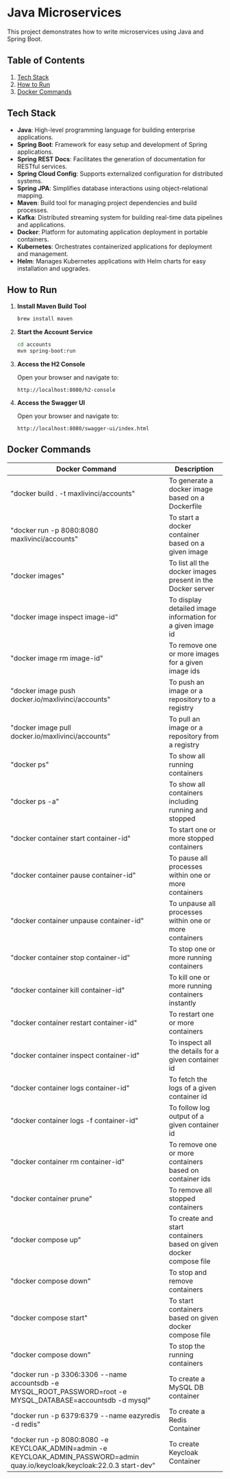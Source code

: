 # Java Microservices

This project demonstrates how to write microservices using Java and Spring Boot.

## Table of Contents

1. [Tech Stack](#tech-stack)
2. [How to Run](#how-to-run)
3. [Docker Commands](#docker-commands)

## Tech Stack

- **Java**: High-level programming language for building enterprise applications.
- **Spring Boot**: Framework for easy setup and development of Spring applications.
- **Spring REST Docs**: Facilitates the generation of documentation for RESTful services.
- **Spring Cloud Config**: Supports externalized configuration for distributed systems.
- **Spring JPA**: Simplifies database interactions using object-relational mapping.
- **Maven**: Build tool for managing project dependencies and build processes.
- **Kafka**: Distributed streaming system for building real-time data pipelines and applications.
- **Docker**: Platform for automating application deployment in portable containers.
- **Kubernetes**: Orchestrates containerized applications for deployment and management.
- **Helm**: Manages Kubernetes applications with Helm charts for easy installation and upgrades.

## How to Run

1. **Install Maven Build Tool**

    ```bash
    brew install maven
    ```

2. **Start the Account Service**

    ```bash
    cd accounts
    mvn spring-boot:run
    ```

3. **Access the H2 Console**

   Open your browser and navigate to:

    ```url
    http://localhost:8080/h2-console
    ```

4. **Access the Swagger UI**

   Open your browser and navigate to:

    ```url
    http://localhost:8080/swagger-ui/index.html
    ```

## Docker Commands

| Docker Command                                                                                                            |     Description          |
|---------------------------------------------------------------------------------------------------------------------------| ------------- |
| "docker build . -t maxlivinci/accounts"                                                                                  | To generate a docker image based on a Dockerfile |
| "docker run  -p 8080:8080 maxlivinci/accounts"                                                                           | To start a docker container based on a given image |
| "docker images"                                                                                                           | To list all the docker images present in the Docker server |
| "docker image inspect image-id"                                                                                           | To display detailed image information for a given image id |
| "docker image rm image-id"                                                                                                | To remove one or more images for a given image ids |
| "docker image push docker.io/maxlivinci/accounts"                                                                        | To push an image or a repository to a registry |
| "docker image pull docker.io/maxlivinci/accounts"                                                                        | To pull an image or a repository from a registry |
| "docker ps"                                                                                                               | To show all running containers |
| "docker ps -a"                                                                                                            | To show all containers including running and stopped |
| "docker container start container-id"                                                                                     | To start one or more stopped containers |
| "docker container pause container-id"                                                                                     | To pause all processes within one or more containers |
| "docker container unpause container-id"                                                                                   | To unpause all processes within one or more containers |
| "docker container stop container-id"                                                                                      | To stop one or more running containers |
| "docker container kill container-id"                                                                                      | To kill one or more running containers instantly |
| "docker container restart container-id"                                                                                   | To restart one or more containers |
| "docker container inspect container-id"                                                                                   | To inspect all the details for a given container id |
| "docker container logs container-id"                                                                                      | To fetch the logs of a given container id |
| "docker container logs -f container-id"                                                                                   | To follow log output of a given container id |
| "docker container rm container-id"                                                                                        | To remove one or more containers based on container ids |
| "docker container prune"                                                                                                  | To remove all stopped containers |
| "docker compose up"                                                                                                       | To create and start containers based on given docker compose file |
| "docker compose down"                                                                                                     | To stop and remove containers |
| "docker compose start"                                                                                                    | To start containers based on given docker compose file |
| "docker compose down"                                                                                                     | To stop the running containers |
| "docker run -p 3306:3306 --name accountsdb -e MYSQL_ROOT_PASSWORD=root -e MYSQL_DATABASE=accountsdb -d mysql"             | To create a MySQL DB container |
| "docker run -p 6379:6379 --name eazyredis -d redis"                                                                       | To create a Redis Container |
| "docker run -p 8080:8080 -e KEYCLOAK_ADMIN=admin -e KEYCLOAK_ADMIN_PASSWORD=admin quay.io/keycloak/keycloak:22.0.3 start-dev" | To create Keycloak Container|